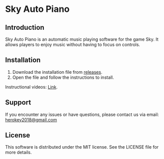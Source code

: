 # Sky Auto Piano

## Introduction

Sky Auto Piano is an automatic music playing software for the game Sky. It allows players to enjoy music without having to focus on controls.
## Installation

1. Download the installation file from [releases](https://github.com/HerokeyVN/Sky-Auto-Piano/releases/).
2. Open the file and follow the instructions to install.

Instructional videos: [Link](https://youtu.be/OUjYHQyiGhs).
## Support

If you encounter any issues or have questions, please contact us via email: herokey2018@gmail.com

## License

This software is distributed under the MIT license. See the LICENSE file for more details.
